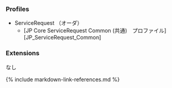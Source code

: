 ### Profiles
  * ServiceRequest （オーダ）
    * [JP Core ServiceRequest Common (共通)　プロファイル][JP_ServiceRequest_Common]
### Extensions
なし


{% include markdown-link-references.md %}